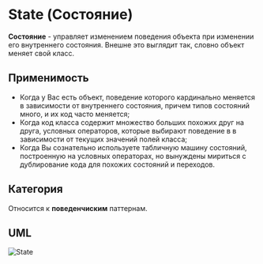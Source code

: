 # State (Состояние)

**Состояние** - управляет изменением поведения объекта при изменении его внутреннего состояния. Внешне это выглядит так,
словно объект меняет свой класс.

## Применимость

* Когда у Вас есть объект, поведение которого кардинально меняется в зависимости от внутреннего состояния, причем типов 
состояний много, и их код часто меняется;
* Когда код класса содержит множество больших похожих друг на друга, условных операторов, которые выбирают поведение в 
в зависимости от текущих значений полей класса;
* Когда Вы сознательно используете табличную машину состояний, построенную на условных операторах, но вынуждены мириться
с дублирование кода для похожих состояний и переходов.

## Категория

Относится к **поведенчиским** паттернам.

## UML

![State](https://github.com/KonstantinMyachin/DesignPatterns/tree/master/src/main/resources/uml/state/State.svg "State")